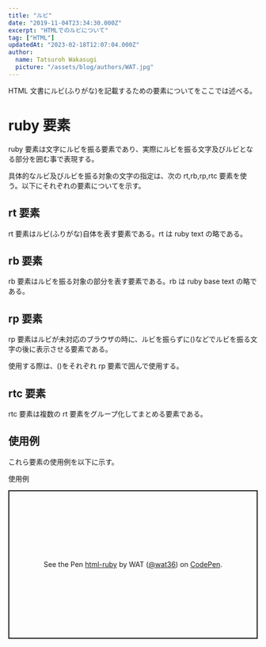 ```yaml
---
title: "ルビ"
date: "2019-11-04T23:34:30.000Z"
excerpt: "HTMLでのルビについて"
tag: ["HTML"]
updatedAt: "2023-02-18T12:07:04.000Z"
author:
  name: Tatsuroh Wakasugi
  picture: "/assets/blog/authors/WAT.jpg"
---
```


HTML 文書にルビ(ふりがな)を記載するための要素についてをここでは述べる。

# ruby 要素

ruby 要素は文字にルビを振る要素であり、実際にルビを振る文字及びルビとなる部分を囲む事で表現する。

具体的なルビ及びルビを振る対象の文字の指定は、次の rt,rb,rp,rtc 要素を使う。以下にそれぞれの要素についてを示す。

## rt 要素

rt 要素はルビ(ふりがな)自体を表す要素である。rt は ruby text の略である。

## rb 要素

rb 要素はルビを振る対象の部分を表す要素である。rb は ruby base text の略である。

## rp 要素

rp 要素はルビが未対応のブラウザの時に、ルビを振らずに()などでルビを振る文字の後に表示させる要素である。

使用する際は、()をそれぞれ rp 要素で囲んで使用する。

## rtc 要素

rtc 要素は複数の rt 要素をグループ化してまとめる要素である。

## 使用例

これら要素の使用例を以下に示す。

使用例

<p class="codepen" data-height="300" data-default-tab="html,result" data-slug-hash="vEYemmz" data-pen-title="html-ruby" data-user="wat36" style="height: 300px; box-sizing: border-box; display: flex; align-items: center; justify-content: center; border: 2px solid; margin: 1em 0; padding: 1em;">
  <span>See the Pen <a href="https://codepen.io/wat36/pen/vEYemmz">
  html-ruby</a> by WAT (<a href="https://codepen.io/wat36">@wat36</a>)
  on <a href="https://codepen.io">CodePen</a>.</span>
</p>
<script async src="https://public.codepenassets.com/embed/index.js"></script>
